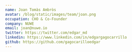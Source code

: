 ```yaml
---
name: Joan Tomàs Ambròs
avatar: /blog/static/images/team/joan.png
occupation: CHO & Co-Founder
company: NUWE
email: joan@nuwe.io
twitter: https://twitter.com/edgar_md
linkedin: https://www.linkedin.com/in/edgargagocarrillo
github: https://github.com/gagocarilloedgar
---
```

